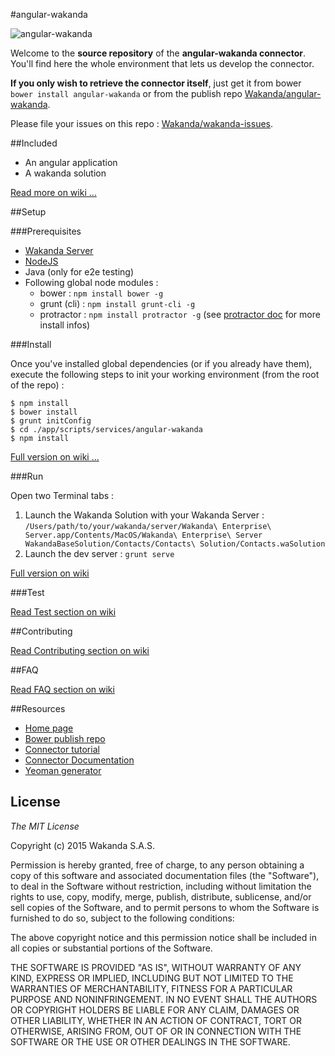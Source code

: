 #angular-wakanda

![ angular-wakanda ](http://www.wakanda.org/sites/default/files/medias/128.png)

Welcome to the **source repository** of the **angular-wakanda connector**. You'll find here the whole environment that lets us develop the connector.

**If you only wish to retrieve the connector itself**, just get it from bower `bower install angular-wakanda` or from the publish repo [Wakanda/angular-wakanda](https://github.com/Wakanda/angular-wakanda).

Please file your issues on this repo : [Wakanda/wakanda-issues](https://github.com/Wakanda/wakanda-issues/labels/Angular-Wakanda).

##Included

* An angular application
* A wakanda solution

[Read more on wiki ...](https://github.com/Wakanda/sources-angular-wakanda/wiki/included)

##Setup

###Prerequisites

* [Wakanda Server](http://www.wakanda.org/downloads)
* [NodeJS](https://nodejs.org/download/)
* Java (only for e2e testing)
* Following global node modules :
	* bower : `npm install bower -g`
	* grunt (cli) : `npm install grunt-cli -g`
	* protractor : `npm install protractor -g` (see [protractor doc](http://angular.github.io/protractor/#/) for more install infos)

###Install

Once you've installed global dependencies (or if you already have them), execute the following steps to init your working environment (from the root of the repo) :

```shell
$ npm install
$ bower install
$ grunt initConfig
$ cd ./app/scripts/services/angular-wakanda
$ npm install
```

[Full version on wiki ...](https://github.com/Wakanda/sources-angular-wakanda/wiki/project-setup#setup)

###Run

Open two Terminal tabs :

1. Launch the Wakanda Solution with your Wakanda Server : `/Users/path/to/your/wakanda/server/Wakanda\ Enterprise\ Server.app/Contents/MacOS/Wakanda\ Enterprise\ Server WakandaBaseSolution/Contacts/Contacts\ Solution/Contacts.waSolution`
2. Launch the dev server : `grunt serve`

[Full version on wiki](https://github.com/Wakanda/sources-angular-wakanda/wiki/project-setup#run)

###Test

[Read Test section on wiki](https://github.com/Wakanda/sources-angular-wakanda/wiki/test)

##Contributing

[Read Contributing section on wiki](https://github.com/Wakanda/sources-angular-wakanda/wiki/contributing)

##FAQ

[Read FAQ section on wiki](https://github.com/Wakanda/sources-angular-wakanda/wiki/faq)

##Resources

* [Home page](http://www.wakanda.org/angular-wakanda/)
* [Bower publish repo](https://github.com/Wakanda/angular-wakanda)
* [Connector tutorial](https://wakanda.github.io/NG-Wakanda-Pack)
* [Connector Documentation](http://doc.wakanda.org/Wakanda/help/Title/en/page4419.html)
* [Yeoman generator](https://www.npmjs.org/package/generator-angular-wakanda)

## License 

*The MIT License*

Copyright (c) 2015 Wakanda S.A.S.

Permission is hereby granted, free of charge, to any person obtaining a copy of this software and associated documentation files (the "Software"), to deal in the Software without restriction, including without limitation the rights to use, copy, modify, merge, publish, distribute, sublicense, and/or sell copies of the Software, and to permit persons to whom the Software is furnished to do so, subject to the following conditions:

The above copyright notice and this permission notice shall be included in all copies or substantial portions of the Software.

THE SOFTWARE IS PROVIDED "AS IS", WITHOUT WARRANTY OF ANY KIND, EXPRESS OR IMPLIED, INCLUDING BUT NOT LIMITED TO THE WARRANTIES OF MERCHANTABILITY, FITNESS FOR A PARTICULAR PURPOSE AND NONINFRINGEMENT. IN NO EVENT SHALL THE AUTHORS OR COPYRIGHT HOLDERS BE LIABLE FOR ANY CLAIM, DAMAGES OR OTHER LIABILITY, WHETHER IN AN ACTION OF CONTRACT, TORT OR OTHERWISE, ARISING FROM, OUT OF OR IN CONNECTION WITH THE SOFTWARE OR THE USE OR OTHER DEALINGS IN THE SOFTWARE.
